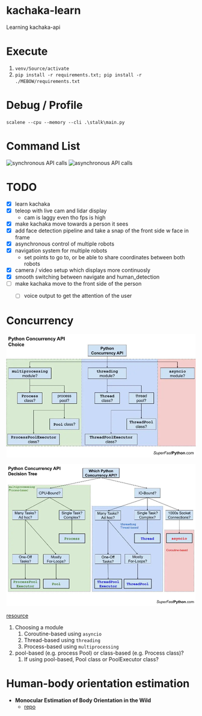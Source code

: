 # kachaka-learn

Learning kachaka-api

# Execute
1. `venv/Source/activate`
2. `pip install -r requirements.txt; pip install -r ./MEBOW/requirements.txt`

# Debug / Profile
`scalene --cpu --memory --cli .\stalk\main.py`

# Command List
![synchronous API calls](https://github.com/pf-robotics/kachaka-api/blob/main/docs/kachaka_api_client.ipynb)
![asynchronous API calls](https://github.com/pf-robotics/kachaka-api/blob/main/docs/kachaka_api_client_async.ipynb)

# TODO
- [x] learn kachaka
- [x] teleop with live cam and lidar display
  - cam is laggy even tho fps is high
- [x] make kachaka move towards a person it sees
- [x] add face detection pipeline and take a snap of the front side w face in frame
- [x] asynchronous control of multiple robots
- [x] navigation system for multiple robots
  - set points to go to, or be able to share coordinates between both robots
- [x] camera / video setup which displays more continuosly
- [x] smooth switching between navigate and human_detection
- [ ] make kachaka move to the front side of the person
  - [ ] voice output to get the attention of the user


# Concurrency

![](asset/Python-Concurrency-API-Choice.png)

![](asset/Python-Concurrency-API-Decision-Tree.png)

[resource](https://superfastpython.com/python-concurrency-choose-api/#Problem_of_Pythons_Concurrency_APIs)

1. Choosing a module
   1. Coroutine-based using `asyncio`
   2. Thread-based using `threading`
   3. Process-based using `multiprocessing`
2. pool-based (e.g. process Pool) or class-based (e.g. Process class)?
   1. If using pool-based, Pool class or PoolExecutor class?

# Human-body orientation estimation

- **Monocular Estimation of Body Orientation in the Wild**
  - [repo](https://github.com/ChenyanWu/MEBOW)